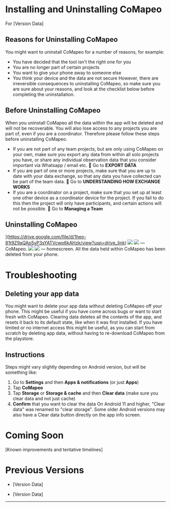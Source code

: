 # Installing and Uninstalling CoMapeo
For [Version Data]

## **Reasons for Uninstalling CoMapeo**
You might want to uninstall CoMapeo for a number of reasons, for
example:
-   You have decided that the tool isn't the right one for you
-   You are no longer part of certain projects
-   You want to give your phone away to someone else
-   You think your device and the data are not secure
However, there are irreversible consequences to uninstalling CoMapeo, so
make sure you are sure about your reasons, and look at the checklist
below before completing the uninstallation.
## **Before Uninstalling CoMapeo**
When you uninstall CoMapeo all the data within the app will be deleted
and will not be recoverable. You will also lose access to any projects
you are part of, even if you are a coordinator. Therefore please follow
these steps before uninstalling CoMapeo.
-   If you are not part of any team projects, but are only using CoMapeo
    on your own, make sure you export any data from within all solo
    projects you have, or share any individual observation data that you
    consider important via Whatsapp / email etc.
  🔗 Go to **EXPORT DATA**
-   If you are part of one or more projects, make sure that you are up
    to date with your data exchange, so that any data you have collected
    can be part of the team data.
  🔗 Go to **UNDERSTANDING HOW EXCHANGE WORKS**
-   If you are a coordinator on a project, make sure that you set up at
    least one other device as a coordinator device for the project. If
    you fail to do this then the project will only have participants,
    and certain actions will not be possible.
  🔗 Go to **Managing a Team**
## **Uninstalling CoMapeo**
](https://drive.google.com/file/d/1heo-81t9Z9aQAp5vP3sYATVcwp6kAHzk/view?usp=drive_link)
![](./images/image25.jpg)
![](./images/image68.jpg) — CoMapeo.
![](./images/image70.jpg)
![](./images/image71.jpg) — homescreen. All the data held within
CoMapeo has been deleted from your phone.
# Troubleshooting
## **Deleting your app data**
You might want to delete your app data without deleting CoMapeo off your
phone. This might be useful if you have come across bugs or want to
start fresh with CoMapeo. Clearing data deletes all the contents of the
app, and resets it back to its default state, like when it was first
installed. If you have limited or no internet access this might be
useful, as you can start from scratch by deleting app data, without
having to re-download CoMapeo from the playstore.
## **Instructions**
Steps might vary slightly depending on Android version, but will be
something like:
1.  Go to **Settings** and then **Apps & notifications** (or just
    **Apps**)
2.  Tap **CoMapeo**
3.  Tap **Storage** or **Storage & cache** and then **Clear data** (make
    sure you clear data and not just cache)
4.  **Confirm** that you want to clear the data
On Android 11 and higher, "Clear data" was renamed to "clear storage".
Some older Android versions may also have a Clear data button directly
on the app info screen.
# Coming Soon
[Known improvements and tentative timelines]
# Previous Versions

-   [Version Data]

-   [Version Data]

----
